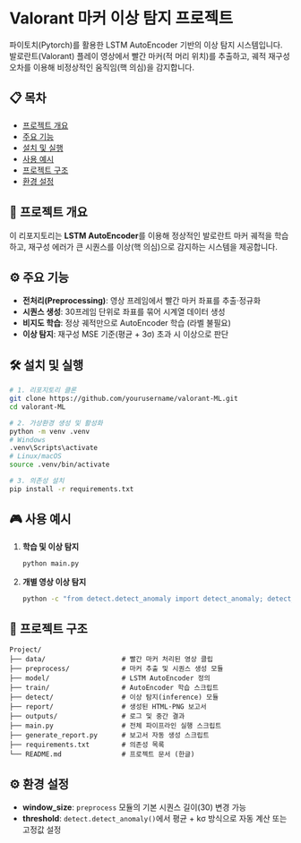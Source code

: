 # Valorant 마커 이상 탐지 프로젝트

파이토치(Pytorch)를 활용한 LSTM AutoEncoder 기반의 이상 탐지 시스템입니다. 발로란트(Valorant) 플레이 영상에서 빨간 마커(적 머리 위치)를 추출하고, 궤적 재구성 오차를 이용해 비정상적인 움직임(핵 의심)을 감지합니다.

## 📋 목차

* [프로젝트 개요](#프로젝트-개요)
* [주요 기능](#주요-기능)
* [설치 및 실행](#설치-및-실행)
* [사용 예시](#사용-예시)
* [프로젝트 구조](#프로젝트-구조)
* [환경 설정](#환경-설정)


## 🚀 프로젝트 개요

이 리포지토리는 **LSTM AutoEncoder**를 이용해 정상적인 발로란트 마커 궤적을 학습하고, 재구성 에러가 큰 시퀀스를 이상(핵 의심)으로 감지하는 시스템을 제공합니다.

## ⚙️ 주요 기능

* **전처리(Preprocessing)**: 영상 프레임에서 빨간 마커 좌표를 추출·정규화
* **시퀀스 생성**: 30프레임 단위로 좌표를 묶어 시계열 데이터 생성
* **비지도 학습**: 정상 궤적만으로 AutoEncoder 학습 (라벨 불필요)
* **이상 탐지**: 재구성 MSE 기준(평균 + 3σ) 초과 시 이상으로 판단

## 🛠️ 설치 및 실행

```bash
# 1. 리포지토리 클론
git clone https://github.com/yourusername/valorant-ML.git
cd valorant-ML

# 2. 가상환경 생성 및 활성화
python -m venv .venv
# Windows
.venv\Scripts\activate
# Linux/macOS
source .venv/bin/activate

# 3. 의존성 설치
pip install -r requirements.txt
```

## 🎮 사용 예시

1. **학습 및 이상 탐지**

   ```bash
   python main.py
   ```
2. **개별 영상 이상 탐지**

   ```bash
   python -c "from detect.detect_anomaly import detect_anomaly; detect_anomaly('data/clip_007.mp4', model_path='trained_model.pth')"
   ```

## 📂 프로젝트 구조

```
Project/
├── data/                   # 빨간 마커 처리된 영상 클립
├── preprocess/             # 마커 추출 및 시퀀스 생성 모듈
├── model/                  # LSTM AutoEncoder 정의
├── train/                  # AutoEncoder 학습 스크립트
├── detect/                 # 이상 탐지(inference) 모듈
├── report/                 # 생성된 HTML·PNG 보고서
├── outputs/                # 로그 및 중간 결과
├── main.py                 # 전체 파이프라인 실행 스크립트
├── generate_report.py      # 보고서 자동 생성 스크립트
├── requirements.txt        # 의존성 목록
└── README.md               # 프로젝트 문서 (한글)
```

## ⚙️ 환경 설정

* **window\_size**: `preprocess` 모듈의 기본 시퀀스 길이(30) 변경 가능
* **threshold**: `detect.detect_anomaly()`에서 평균 + kσ 방식으로 자동 계산 또는 고정값 설정


